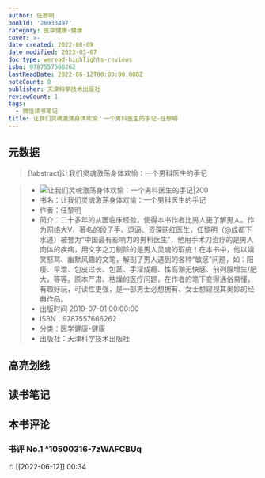 ```yaml
---
author: 任黎明
bookId: '26933497'
category: 医学健康-健康
cover: >-
date created: 2022-08-09
date modified: 2023-03-07
doc_type: weread-highlights-reviews
isbn: 9787557666262
lastReadDate: 2022-06-12T00:00:00.000Z
noteCount: 0
publisher: 天津科学技术出版社
reviewCount: 1
tags:
  - 微信读书笔记
title: 让我们灵魂激荡身体欢愉：一个男科医生的手记-任黎明
---
```


## 元数据

>[!abstract]让我们灵魂激荡身体欢愉：一个男科医生的手记

> - ![让我们灵魂激荡身体欢愉：一个男科医生的手记|200](https://wfqqreader-1252317822.image.myqcloud.com/cover/497/26933497/t7_26933497.jpg)
> - 书名：让我们灵魂激荡身体欢愉：一个男科医生的手记
> - 作者：任黎明
> - 简介：二十多年的从医临床经验，使得本书作者比男人更了解男人。作为网络大V、著名的段子手、逗逼、资深网红医生，任黎明（@成都下水道）被誉为“中国最有影响力的男科医生”，他用手术刀治疗的是男人肉体的疾病，用文字之刀剔除的是男人灵魂的瑕疵！在本书中，他以嬉笑怒骂、幽默风趣的文笔，解剖了男人遇到的各种“敏感”问题，如：阳痿、早泄、包皮过长、包茎、手淫成瘾、性高潮无快感、前列腺增生/肥大，等等。原本严肃、枯燥的医疗问题，在作者的笔下变得通俗易懂，有趣好玩，可读性更强，是一部男士必想拥有、女士想窥视其奥妙的经典作品。
> - 出版时间 2019-07-01 00:00:00
> - ISBN：9787557666262
> - 分类：医学健康-健康
> - 出版社：天津科学技术出版社

## 高亮划线

## 读书笔记

## 本书评论

### 书评 No.1 ^10500316-7zWAFCBUq

⏱ [[2022-06-12]] 00:34
